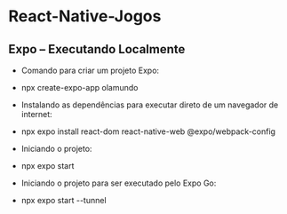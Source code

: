 # React-Native-Jogos

## Expo – Executando Localmente

* Comando para criar um projeto Expo:
- npx create-expo-app olamundo

* Instalando as dependências para executar direto de um navegador de internet:
- npx expo install react-dom react-native-web @expo/webpack-config

* Iniciando o projeto:
- npx expo start

* Iniciando o projeto para ser executado pelo Expo Go:
- npx expo start --tunnel
